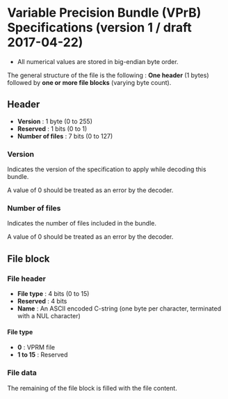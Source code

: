 
# Variable Precision Bundle (VPrB) Specifications (version 1 / draft 2017-04-22)

 * All numerical values are stored in big-endian byte order.

The general structure of the file is the following : **One header** (1 bytes) followed by **one or more file blocks** (varying byte count).




## Header

 * **Version** : 1 byte (0 to 255)
 * **Reserved** : 1 bits (0 to 1)
 * **Number of files** : 7 bits (0 to 127)

### Version

Indicates the version of the specification to apply while decoding this bundle.

A value of 0 should be treated as an error by the decoder.

### Number of files

Indicates the number of files included in the bundle.

A value of 0 should be treated as an error by the decoder.




## File block

### File header

 * **File type** : 4 bits (0 to 15)
 * **Reserved** : 4 bits
 * **Name** : An ASCII encoded C-string (one byte per character, terminated with a NUL character)

#### File type

 * **0** : VPRM file
 * **1 to 15** : Reserved

### File data

The remaining of the file block is filled with the file content.
